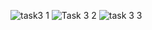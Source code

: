 ![task3 1](https://github.com/user-attachments/assets/2bbdd1cf-df58-4c55-9590-729127bf7812)
![Task 3 2](https://github.com/user-attachments/assets/74fca705-c367-4e21-bc70-1653d44c4e0d)
![task 3 3](https://github.com/user-attachments/assets/b05a50f7-8229-40de-ae8f-cf091ab3818d)
